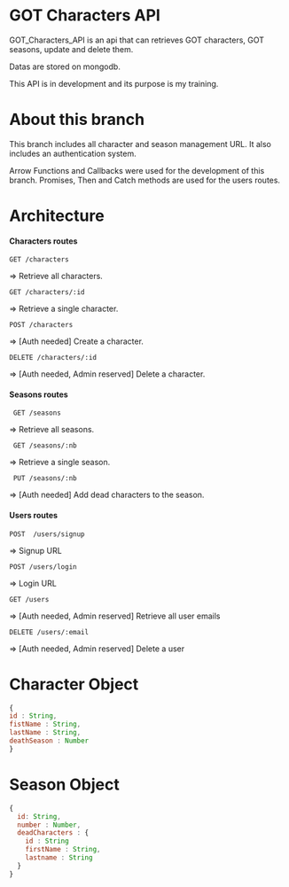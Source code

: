 # GOT Characters API

GOT_Characters_API is an api that can retrieves GOT characters, GOT seasons,
 update and delete them.

Datas are stored on mongodb.

This API is in development and its purpose is my training.

# About this branch
This branch includes all character and season management URL.
It also includes an authentication system.

Arrow Functions and Callbacks were used for the development of this branch.
Promises, Then and Catch methods are used for the users routes.

# Architecture
#### Characters routes
```
GET /characters
```
=> Retrieve all characters.
```
GET /characters/:id
```
=> Retrieve a single character.
```
POST /characters
```
=> [Auth needed] Create a character.

```
DELETE /characters/:id
```
=> [Auth needed, Admin reserved] Delete a character.

#### Seasons routes
```
 GET /seasons
 ```
 => Retrieve all seasons.
```
 GET /seasons/:nb
 ```
 => Retrieve a single season.
```
 PUT /seasons/:nb
 ```
 => [Auth needed] Add dead characters to the season.

#### Users routes
```
POST  /users/signup
```
=> Signup URL
```
POST /users/login
```
=> Login URL
```
GET /users
```
=> [Auth needed, Admin reserved] Retrieve all user emails

```
DELETE /users/:email
```
=> [Auth needed, Admin reserved] Delete a user

# Character Object

```javascript
{
id : String,
fistName : String,
lastName : String,
deathSeason : Number
}
```
# Season Object
```javascript
{
  id: String,
  number : Number,
  deadCharacters : {
    id : String
    firstName : String,
    lastname : String
  }
}
```
